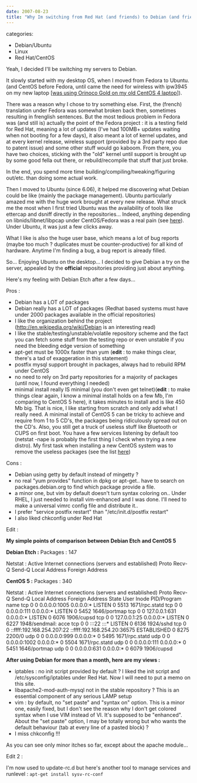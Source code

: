 ```yaml
---
date: 2007-08-23
title: "Why Im switching from Red Hat (and friends) to Debian (and friends)"
---
```








categories:
- Debian/Ubuntu
- Linux
- Red Hat/CentOS


Yeah, I decided I'll be switching my servers to Debian.

It slowly started with my desktop OS, when I moved from Fedora to Ubuntu. (and CentOS before Fedora, until came the need for wireless with ipw3945 on my new laptop [[was using Orinoco Gold on my old CentOS 4 laptop](http://blog.wains.be/post/centos-42-orinoco-monitorscan/)]).

There was a reason why I chose to try something else. First, the (french) translation under Fedora was somewhat broken back then, sometimes resulting in frenglish sentences. But the most tedious problem in Fedora was (and still is) actually the point of the Fedora project : it is a testing field for Red Hat, meaning a lot of updates (I've had 100MB+ updates waiting when not booting for a few days), it also meant a lot of kernel updates, and at every kernel release, wireless support (provided by a 3rd party repo due to patent issue) and some other stuff would go kaboom. From there, you have two choices, sticking with the "old" kernel until support is brought up by some good fella out there, or rebuild/recompile that stuff that just broke.

In the end, you spend more time building/compiling/tweaking/figuring out/etc. than doing some actual work.

Then I moved to Ubuntu (since 6.06), it helped me discovering what Debian could be like (mainly the package management). Ubuntu particularly amazed me with the huge work brought at every new release. What struck me the most when I first tried Ubuntu was the availability of tools like ettercap and dsniff directly in the repositories... Indeed, anything depending on libnids/libnet/libpcap under CentOS/Fedora was a real pain (see [here](http://blog.wains.be/post/dsniff-working-under-centos-42/)). Under Ubuntu, it was just a few clicks away.

What I like is also the huge user base, which means a lot of bug reports (maybe too much ? duplicates must be counter-productive) for all kind of hardware. Anytime I'm finding a bug, a bug report is already filled.

So... Enjoying Ubuntu on the desktop... I decided to give Debian a try on the server, appealed by the **official** repositories providing just about anything.

Here's my feeling with Debian Etch after a few days...

Pros :

- Debian has a LOT of packages
- Debian really has a LOT of packages (Redhat based systems must have under 2000 packages available in the official repositories)
- I like the organization behind the project (http://en.wikipedia.org/wiki/Debian is an interesting read)
- I like the stable/testing/unstable/volatile repository scheme and the fact you can fetch some stuff from the testing repo or even unstable if you need the bleeding edge version of something
- apt-get must be 1000x faster than yum (**edit** : to make things clear, there's a tad of exaggeration in this statement)
- postfix mysql support brought in packages, always had to rebuild RPM under CentOS
- no need to rely on 3rd party repositories for a majority of packages (until now, I found everything I needed)
- minimal install really IS minimal (you don't even get telnet)(**edit** : to make things clear again, I know a minimal install holds on a few Mb, I'm comparing to CentOS 5 here), it takes minutes to install and is like 450 Mb big. That is nice, I like starting from scratch and only add what I really need. A minimal install of CentOS 5 can be tricky to achieve and require from 1 to 5 CD's, the packages being ridiculously spread out on the CD's. Also, you still get a truck of useless stuff like Bluetooth or CUPS on first boot. You have a few services listening by default too (netstat -nape is probably the first thing I check when trying a new distro). My first task when installing a new CentOS system was to remove the useless packages (see the list [here](http://blog.wains.be/post/my-installation-of-centos/))

Cons : 

- Debian using getty by default instead of mingetty ?
- no real "yum provides" function in dpkg or apt-get.. have to search on packages.debian.org to find which package provide a file.
- a minor one, but vim by default doesn't turn syntax coloring on.. Under RHEL, I just needed to install vim-enhanced and I was done. I'll need to make a universal vimrc config file and distribute it..
- I prefer "service postfix restart" than "/etc/init.d/postfix restart"
- I also liked chkconfig under Red Hat

Edit :

**My simple points of comparison between Debian Etch and CentOS 5**

**Debian Etch :**
Packages :
147

Netstat :
Active Internet connections (servers and established)
Proto Recv-Q Send-Q Local Address Foreign Address

**CentOS 5 :**
Packages :
340

Netstat :
Active Internet connections (servers and established)
Proto Recv-Q Send-Q Local Address Foreign Address State User Inode PID/Program name
tcp 0 0 0.0.0.0:1005 0.0.0.0:* LISTEN 0 5513 1671/rpc.statd
tcp 0 0 0.0.0.0:111 0.0.0.0:* LISTEN 0 5452 1646/portmap
tcp 0 0 127.0.0.1:631 0.0.0.0:* LISTEN 0 6076 1906/cupsd
tcp 0 0 127.0.0.1:25 0.0.0.0:* LISTEN 0 6227 1948/sendmail: acce
tcp 0 0 :::22 :::* LISTEN 0 6136 1924/sshd
tcp 0 0 ::ffff:192.168.254.207:22 ::ffff:192.168.254.20:36575 ESTABLISHED 0 8275 2200/0
udp 0 0 0.0.0.0:999 0.0.0.0:* 0 5495 1671/rpc.statd
udp 0 0 0.0.0.0:1002 0.0.0.0:* 0 5504 1671/rpc.statd
udp 0 0 0.0.0.0:111 0.0.0.0:* 0 5451 1646/portmap
udp 0 0 0.0.0.0:631 0.0.0.0:* 0 6079 1906/cupsd


**After using Debian for more than a month, here are my views :**

- iptables : no init script provided by default ? I liked the init script and /etc/sysconfig/iptables under Red Hat. Now I will need to put a memo on this site.
- libapache2-mod-auth-mysql not in the stable repository ? This is an essential component of any serious LAMP setup
- vim : by default, no "set paste" and "syntax on" option. This is a minor one, easily fixed, but I don't see the reason why I don't get colored syntax when I use VIM instead of VI. It's supposed to be "enhanced". About the "set paste" option, I may be totally wrong but who wants the default behaviour (tab at every line of a pasted block) ?
- I miss chkconfig !!!

As you can see only minor itches so far, except about the apache module...

Edit 2 :

I'm now used to update-rc.d but here's another tool to manage services and runlevel :
`apt-get install sysv-rc-conf`
